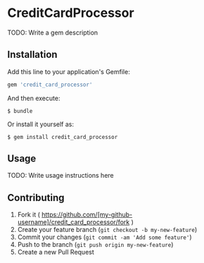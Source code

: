 # CreditCardProcessor

TODO: Write a gem description

## Installation

Add this line to your application's Gemfile:

```ruby
gem 'credit_card_processor'
```

And then execute:

    $ bundle

Or install it yourself as:

    $ gem install credit_card_processor

## Usage

TODO: Write usage instructions here

## Contributing

1. Fork it ( https://github.com/[my-github-username]/credit_card_processor/fork )
2. Create your feature branch (`git checkout -b my-new-feature`)
3. Commit your changes (`git commit -am 'Add some feature'`)
4. Push to the branch (`git push origin my-new-feature`)
5. Create a new Pull Request
